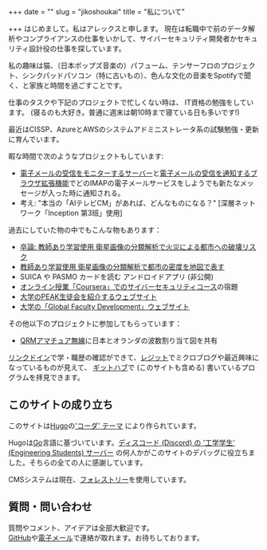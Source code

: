 +++
date = ""
slug = "jikoshoukai"
title = "私について"

+++
はじめまして。私はアレックスと申します。
現在は転職中で前のデータ解析やコンプライアンスの仕事をいかして、サイバーセキュリティ開発者かセキュリティ設計役の仕事を探しています。

私の趣味は猫、（日本ポップズ音楽の）パフューム、テンサーフロのプロジェクト、シンクパッドパソコン（特に古いもの）、色んな文化の音楽をSpotifyで聞く、と家族と時間を過ごすことです。

仕事のタスクや下記のプロジェクトで忙しくない時は、 IT資格の勉強をしています。
(寝るのも大好き。普通に週末は朝10時まで寝ている日も多いです!)

最近はCISSP、AzureとAWSのシステムアドミニストレータ系の試験勉強・更新に育んでいます。

暇な時間で次のようなプロジェクトもしています:

* [電子メールの受信をモニターするサーバー](https://github.com/MadIceTea/imap-mail-checker-server)と[電子メールの受信を通知するブラウザ拡張機能](https://github.com/MadIceTea/imap-mail-checker-cx)でどのIMAPの電子メールサービスをしようでも新たなメッセージが入った時に通知される。
* 考え: "本当の「AIテレビCM」があれば、どんなものになる？" \[深層ネットワーク「Inception 第3班」使用\]

過去にしていた物の中でもこんな物もあります：

* [卒論: 教師あり学習使用 衛星画像の分類解析で火災による都市への破壊リスク](https://github.com/MadIceTea/FUWRM)
* [教師あり学習使用 衛星画像の分類解析で都市の密度を地図で表す](https://github.com/madicetea/LIDA)
* SUICA や PASMO カードを読む アンドロイドアプリ (非公開)
* [オンライン授業「Coursera」でのサイバーセキュリティコース](https://www.coursera.org/specializations/cyber-security)の宿題
* [大学のPEAK生徒会を紹介するウェブサイト](https://github.com/PEAKStudentCouncil/website-prod)
* [大学の「Global Faculty Development」ウェブサイト](http://www.gfd.c.u-tokyo.ac.jp/)

その他以下のプロジェクトに参加してもらっています：
* [QRMアマチュア無線](https://github.com/MadIceTea/qrm2)に日本とオランダの波数割り当て図を共有

[リンクドイン](https://linkedin.com/in/mrlogicalalex)で学・職歴の確認ができて、[レジット](https://reddit.com/u/madicetea)でミクロブログや最近興味になっているものが見えて、 [ギットハブ](https://github.com/madicetea)で (このサイトも含める) 書いているプログラムを拝見できます。

## このサイトの成り立ち

このサイトは[Hugo](http://gohugo.io/)の['コーダ' テーマ](https://themes.gohugo.io/hugo-coder/) により作られています。

Hugoは[Go](http://golang.org/)言語に基づいています。[ディスコード (Discord) の '工学学生' (Engineering Students) サーバー](https://discord.gg/EngineeringStudents) の何人かがこのサイトのデバッグに役立ちました。そちらの全ての人に感謝しています。

CMSシステムは現在、[フォレストリー](https://app.forestry.io)を使用しています。

## 質問・問い合わせ

質問やコメント、アイデアは全部大歓迎です。  
[GitHub](https://github.com/madicetea/website-personal/issues/new)や[電子メール](mailto:alex+toiawase-web@madicetea.jp)で連絡が取れます。お待ちしております。

